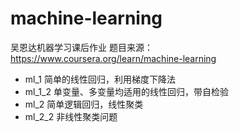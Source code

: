 # machine-learning
吴恩达机器学习课后作业
题目来源：
https://www.coursera.org/learn/machine-learning
- ml_1		简单的线性回归，利用梯度下降法
- ml_1_2    单变量、多变量均适用的线性回归，带自检验
- ml_2        简单逻辑回归，线性聚类
- ml_2_2    非线性聚类问题
